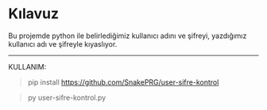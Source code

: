 # Kılavuz
Bu projemde python ile belirlediğimiz kullanıcı adını ve şifreyi, yazdığımız kullanıcı adı ve şifreyle kıyaslıyor.
______

KULLANIM:
>pip install https://github.com/SnakePRG/user-sifre-kontrol

>py user-sifre-kontrol.py
